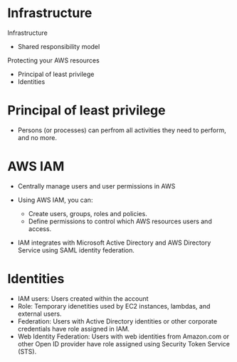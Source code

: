 # Infrastructure

Infrastructure
- Shared responsibility model 

Protecting your AWS resources
- Principal of least privilege
- Identities

# Principal of least privilege
- Persons (or processes) can perfrom all activities they need to perform, and no more.

# AWS IAM
- Centrally manage users and user permissions in AWS 

- Using AWS IAM, you can:
    - Create users, groups, roles and policies.
    - Define permissions to control which AWS resources users and access.
- IAM integrates with Microsoft Active Directory and AWS Directory Service using SAML identity federation.

# Identities 
- IAM users: Users created within the account
- Role: Temporary idenetities used by EC2 instances, lambdas, and external users.
- Federation: Users with Active Directory identities or other corporate credentials have role assigned in IAM.
- Web Identity Federation: Users with web identities from Amazon.com or other Open ID provider have role assigned using Security Token Service (STS).